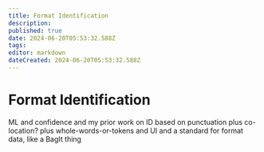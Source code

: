 ```yaml
---
title: Format Identification
description: 
published: true
date: 2024-06-20T05:53:32.588Z
tags: 
editor: markdown
dateCreated: 2024-06-20T05:53:32.588Z
---
```


# Format Identification

ML and confidence
and my prior work on ID based on punctuation 
plus co-location?
plus whole-words-or-tokens
and UI
and a standard for format data, like a BagIt thing 